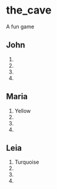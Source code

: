 # the_cave
A fun game

## John

1.
2.
3.
4.

## Maria

1. Yellow
2. 
3.
4.

## Leia

1. Turquoise
2.
3.
4.